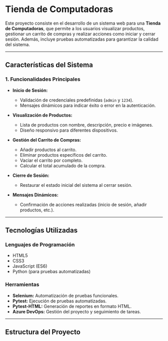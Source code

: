 # Tienda de Computadoras

Este proyecto consiste en el desarrollo de un sistema web para una **Tienda de Computadoras**, que permite a los usuarios visualizar productos, gestionar un carrito de compras y realizar acciones como iniciar y cerrar sesión. Además, incluye pruebas automatizadas para garantizar la calidad del sistema.

---

## **Características del Sistema**

### **1. Funcionalidades Principales**
- **Inicio de Sesión:**
  - Validación de credenciales predefinidas (`admin` y `1234`).
  - Mensajes dinámicos para indicar éxito o error en la autenticación.

- **Visualización de Productos:**
  - Lista de productos con nombre, descripción, precio e imágenes.
  - Diseño responsivo para diferentes dispositivos.

- **Gestión del Carrito de Compras:**
  - Añadir productos al carrito.
  - Eliminar productos específicos del carrito.
  - Vaciar el carrito por completo.
  - Calcular el total acumulado de la compra.

- **Cierre de Sesión:**
  - Restaurar el estado inicial del sistema al cerrar sesión.

- **Mensajes Dinámicos:**
  - Confirmación de acciones realizadas (inicio de sesión, añadir productos, etc.).

---

## **Tecnologías Utilizadas**

### **Lenguajes de Programación**
- HTML5
- CSS3
- JavaScript (ES6)
- Python (para pruebas automatizadas)

### **Herramientas**
- **Selenium:** Automatización de pruebas funcionales.
- **Pytest:** Ejecución de pruebas automatizadas.
- **Pytest-HTML:** Generación de reportes en formato HTML.
- **Azure DevOps:** Gestión del proyecto y seguimiento de tareas.

---

## **Estructura del Proyecto**
